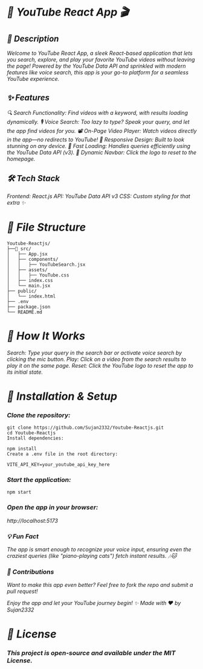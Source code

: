 # *🎥 YouTube React App 🎬*

## *🚀 Description*

*Welcome to YouTube React App, a sleek React-based application that lets you search, explore, and play your favorite YouTube videos without leaving the page! Powered by the YouTube Data API and sprinkled with modern features like voice search, this app is your go-to platform for a seamless YouTube experience.*

## *✨ Features*

*🔍 Search Functionality: Find videos with a keyword, with results loading dynamically.
🎙️ Voice Search: Too lazy to type? Speak your query, and let the app find videos for you.
📽️ On-Page Video Player: Watch videos directly in the app—no redirects to YouTube!
🌟 Responsive Design: Built to look stunning on any device.
🚀 Fast Loading: Handles queries efficiently using the YouTube Data API (v3).
🔄 Dynamic Navbar: Click the logo to reset to the homepage.*

## *🛠️ Tech Stack*

*Frontend: React.js
API: YouTube Data API v3
CSS: Custom styling for that extra ✨*

# *📂 File Structure*

```
Youtube-Reactjs/
├──📁 src/
│   ├── App.jsx
│   ├── components/
│   │   ├── YouTubeSearch.jsx
│   ├── assets/
│   │   ├── YouTube.css
│   ├── index.css
│   └── main.jsx
├── public/
│   └── index.html
├── .env
├── package.json
└── README.md
```

# *🎤 How It Works*

*Search: Type your query in the search bar or activate voice search by clicking the mic button.
Play: Click on a video from the search results to play it on the same page.
Reset: Click the YouTube logo to reset the app to its initial state.*

# *🔧 Installation & Setup*

### *Clone the repository:*

```
git clone https://github.com/Sujan2332/Youtube-Reactjs.git  
cd Youtube-Reactjs  
Install dependencies:
```

```
npm install  
Create a .env file in the root directory:
```

```
VITE_API_KEY=your_youtube_api_key_here
```

### *Start the application:*

```
npm start  
```

### *Open the app in your browser:*

*http://localhost:5173*

### *💡 Fun Fact*

*The app is smart enough to recognize your voice input, ensuring even the craziest queries (like "piano-playing cats") fetch instant results. 🎶🐱*

### *🤝 Contributions*

*Want to make this app even better? Feel free to fork the repo and submit a pull request!*

*Enjoy the app and let your YouTube journey begin! ✨*
*Made with ❤️ by Sujan2332*

# *📜 License*
### *This project is open-source and available under the MIT License.*
